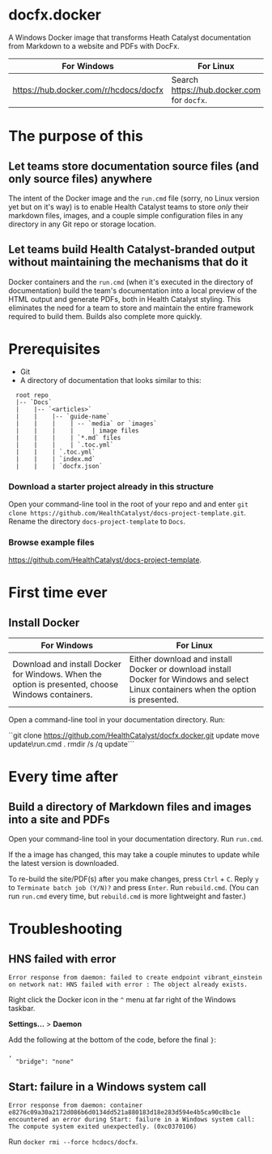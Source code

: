 # docfx.docker
A Windows Docker image that transforms Heath Catalyst documentation from Markdown to a website and PDFs with DocFx.

| For Windows | For Linux |
|-------------|-----------|
| https://hub.docker.com/r/hcdocs/docfx | Search https://hub.docker.com for `docfx`. |


# The purpose of this
## Let teams store documentation source files (and only source files) anywhere
The intent of the Docker image and the `run.cmd` file (sorry, no Linux version yet but on it's way) is to enable Health Catalyst teams to store *only* their markdown files, images, and a couple simple configuration files in any directory in any Git repo or storage location.

## Let teams build Health Catalyst-branded output without maintaining the mechanisms that do it
Docker containers and the `run.cmd` (when it's executed in the directory of documentation) build the team's documentation into a local preview of the HTML output and generate PDFs, both in Health Catalyst styling. This eliminates the need for a team to store and maintain the entire framework required to build them. Builds also complete more quickly.

# Prerequisites
- Git
- A directory of documentation that looks similar to this:
```
  root repo
  |-- `Docs`
  |    |-- `<articles>`
  |    |    |-- `guide-name`
  |    |    |    | -- `media` or `images`
  |    |    |    |     | image files
  |    |    |    | `*.md` files
  |    |    |    | `.toc.yml`
  |    |    | `.toc.yml`
  |    |    | `index.md`
  |    |    | `docfx.json`
```

### Download a starter project already in this structure
Open your command-line tool in the root of your repo and and enter `git clone https://github.com/HealthCatalyst/docs-project-template.git`. Rename the directory `docs-project-template` to `Docs`.

### Browse example files
https://github.com/HealthCatalyst/docs-project-template.

# First time ever
## Install Docker
| For Windows | For Linux |
|-------------|-----------|
| Download and install Docker for Windows. When the option is presented, choose Windows containers. | Either download and install Docker or download install Docker for Windows and select Linux containers when the option is presented. |

Open a command-line tool in your documentation directory. Run:

``git clone https://github.com/HealthCatalyst/docfx.docker.git update
move update\run.cmd .
rmdir /s /q update```

# Every time after
## Build a directory of Markdown files and images into a site and PDFs
Open your command-line tool in your documentation directory. Run `run.cmd`.

If the a image has changed, this may take a couple minutes to update while the latest version is downloaded.

To re-build the site/PDF(s) after you make changes, press `Ctrl` + `C`. Reply `y` to `Terminate batch job (Y/N)?` and press `Enter`. Run `rebuild.cmd`. (You can run `run.cmd` every time, but `rebuild.cmd` is more lightweight and faster.)

# Troubleshooting
## HNS failed with error
```Error response from daemon: failed to create endpoint vibrant_einstein on network nat: HNS failed with error : The object already exists.```

Right click the Docker icon in the `^` menu at far right of the Windows taskbar.

**Settings...** > **Daemon**

Add the following at the bottom of the code, before the final `}`:

```
,
  "bridge": "none"
```

## Start: failure in a Windows system call
```Error response from daemon: container e8276c09a30a2172d086b6d0134dd521a880183d18e283d594e4b5ca90c8bc1e encountered an error during Start: failure in a Windows system call: The compute system exited unexpectedly. (0xc0370106)```

Run `docker rmi --force hcdocs/docfx`.
